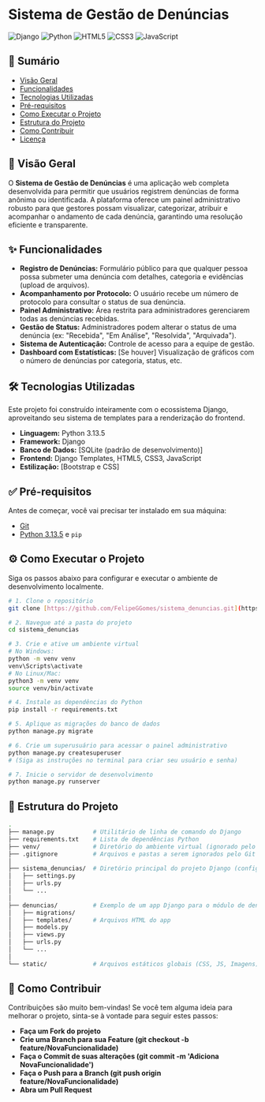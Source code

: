 # Sistema de Gestão de Denúncias

![Django](https://img.shields.io/badge/Django-092E20?style=for-the-badge&logo=django&logoColor=white)
![Python](https://img.shields.io/badge/Python-3776AB?style=for-the-badge&logo=python&logoColor=white)
![HTML5](https://img.shields.io/badge/HTML5-E34F26?style=for-the-badge&logo=html5&logoColor=white)
![CSS3](https://img.shields.io/badge/CSS3-1572B6?style=for-the-badge&logo=css3&logoColor=white)
![JavaScript](https://img.shields.io/badge/JavaScript-F7DF1E?style=for-the-badge&logo=javascript&logoColor=black)


## 📜 Sumário

* [Visão Geral](#-visão-geral)
* [Funcionalidades](#-funcionalidades)
* [Tecnologias Utilizadas](#-tecnologias-utilizadas)
* [Pré-requisitos](#-pré-requisitos)
* [Como Executar o Projeto](#-como-executar-o-projeto)
* [Estrutura do Projeto](#-estrutura-do-projeto)
* [Como Contribuir](#-como-contribuir)
* [Licença](#-licença)

## 🚀 Visão Geral

O **Sistema de Gestão de Denúncias** é uma aplicação web completa desenvolvida para permitir que usuários registrem denúncias de forma anônima ou identificada. A plataforma oferece um painel administrativo robusto para que gestores possam visualizar, categorizar, atribuir e acompanhar o andamento de cada denúncia, garantindo uma resolução eficiente e transparente.

## ✨ Funcionalidades

* **Registro de Denúncias:** Formulário público para que qualquer pessoa possa submeter uma denúncia com detalhes, categoria e evidências (upload de arquivos).
* **Acompanhamento por Protocolo:** O usuário recebe um número de protocolo para consultar o status de sua denúncia.
* **Painel Administrativo:** Área restrita para administradores gerenciarem todas as denúncias recebidas.
* **Gestão de Status:** Administradores podem alterar o status de uma denúncia (ex: "Recebida", "Em Análise", "Resolvida", "Arquivada").
* **Sistema de Autenticação:** Controle de acesso para a equipe de gestão.
* **Dashboard com Estatísticas:** [Se houver] Visualização de gráficos com o número de denúncias por categoria, status, etc.

## 🛠️ Tecnologias Utilizadas

Este projeto foi construído inteiramente com o ecossistema Django, aproveitando seu sistema de templates para a renderização do frontend.

* **Linguagem:** Python 3.13.5
* **Framework:** Django
* **Banco de Dados:** [SQLite (padrão de desenvolvimento)]
* **Frontend:** Django Templates, HTML5, CSS3, JavaScript
* **Estilização:** [Bootstrap e CSS]

## ✅ Pré-requisitos

Antes de começar, você vai precisar ter instalado em sua máquina:
* [Git](https://git-scm.com)
* [Python 3.13.5](https://www.python.org/) e `pip`

## ⚙️ Como Executar o Projeto

Siga os passos abaixo para configurar e executar o ambiente de desenvolvimento localmente.

```bash
# 1. Clone o repositório
git clone [https://github.com/FelipeGGomes/sistema_denuncias.git](https://github.com/FelipeGGomes/sistema_denuncias.git)

# 2. Navegue até a pasta do projeto
cd sistema_denuncias

# 3. Crie e ative um ambiente virtual
# No Windows:
python -m venv venv
venv\Scripts\activate
# No Linux/Mac:
python3 -m venv venv
source venv/bin/activate

# 4. Instale as dependências do Python
pip install -r requirements.txt

# 5. Aplique as migrações do banco de dados
python manage.py migrate

# 6. Crie um superusuário para acessar o painel administrativo
python manage.py createsuperuser
# (Siga as instruções no terminal para criar seu usuário e senha)

# 7. Inicie o servidor de desenvolvimento
python manage.py runserver
```

## 📁 Estrutura do Projeto

```bash
.
├── manage.py           # Utilitário de linha de comando do Django
├── requirements.txt    # Lista de dependências Python
├── venv/               # Diretório do ambiente virtual (ignorado pelo Git)
├── .gitignore          # Arquivos e pastas a serem ignorados pelo Git
│
├── sistema_denuncias/  # Diretório principal do projeto Django (configurações)
│   ├── settings.py
│   ├── urls.py
│   └── ...
│
├── denuncias/          # Exemplo de um app Django para o módulo de denúncias
│   ├── migrations/
│   ├── templates/      # Arquivos HTML do app
│   ├── models.py
│   ├── views.py
│   ├── urls.py
│   └── ...
│
└── static/             # Arquivos estáticos globais (CSS, JS, Imagens)

```

## 🤝 Como Contribuir

Contribuições são muito bem-vindas! Se você tem alguma ideia para melhorar o projeto, sinta-se à vontade para seguir estes passos:

* **Faça um Fork do projeto**
* **Crie uma Branch para sua Feature (git checkout -b feature/NovaFuncionalidade)**
* **Faça o Commit de suas alterações (git commit -m 'Adiciona NovaFuncionalidade')**
* **Faça o Push para a Branch (git push origin feature/NovaFuncionalidade)**
* **Abra um Pull Request**
